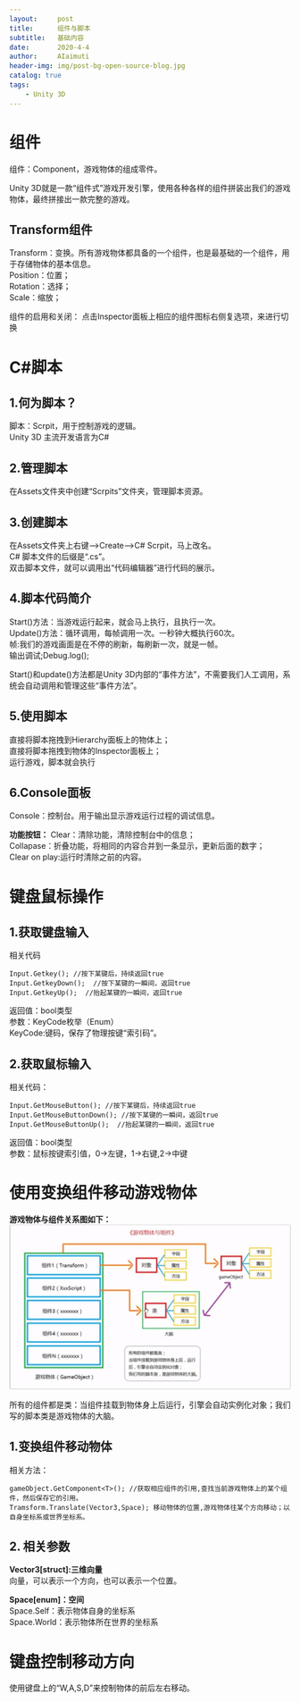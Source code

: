```yaml
---
layout:     post
title:      组件与脚本
subtitle:   基础内容
date:       2020-4-4
author:     AIaimuti
header-img: img/post-bg-open-source-blog.jpg
catalog: true
tags:
    - Unity 3D
---
```


# 组件

组件：Component，游戏物体的组成零件。<br>

Unity 3D就是一款“组件式”游戏开发引擎，使用各种各样的组件拼装出我们的游戏物体，最终拼接出一款完整的游戏。

## Transform组件
Transform：变换。所有游戏物体都具备的一个组件，也是最基础的一个组件，用于存储物体的基本信息。<br>
Position：位置；<br>
Rotation：选择；<br>
Scale：缩放；<br>

组件的启用和关闭：
点击Inspector面板上相应的组件图标右侧复选项，来进行切换

# C#脚本

## 1.何为脚本？

脚本：Scrpit，用于控制游戏的逻辑。<br>
Unity 3D 主流开发语言为C#

## 2.管理脚本

在Assets文件夹中创建“Scrpits”文件夹，管理脚本资源。

## 3.创建脚本

在Assets文件夹上右键-->Create-->C# Scrpit，马上改名。<br>
C# 脚本文件的后缀是“.cs”。<br>
双击脚本文件，就可以调用出“代码编辑器”进行代码的展示。

## 4.脚本代码简介

Start()方法：当游戏运行起来，就会马上执行，且执行一次。<br>
Update()方法：循环调用，每帧调用一次。一秒钟大概执行60次。<br>
帧:我们的游戏画面是在不停的刷新，每刷新一次，就是一帧。<br>
输出调试;Debug.log();

Start()和update()方法都是Unity 3D内部的“事件方法”，不需要我们人工调用，系统会自动调用和管理这些“事件方法”。

## 5.使用脚本

直接将脚本拖拽到Hierarchy面板上的物体上；<br>
直接将脚本拖拽到物体的Inspector面板上；<br>
运行游戏，脚本就会执行

## 6.Console面板

Console：控制台。用于输出显示游戏运行过程的调试信息。

**功能按钮：**
Clear：清除功能，清除控制台中的信息；<br>
Collapase：折叠功能，将相同的内容合并到一条显示，更新后面的数字；<br>
Clear on play:运行时清除之前的内容。

# 键盘鼠标操作

## 1.获取键盘输入

相关代码
```
Input.Getkey(); //按下某键后，持续返回true
Input.GetkeyDown();  //按下某键的一瞬间，返回true
Input.GetkeyUp();  //抬起某键的一瞬间，返回true
```
返回值：bool类型<br>
参数：KeyCode枚举（Enum）<br>
KeyCode:键码，保存了物理按键“索引码”。

## 2.获取鼠标输入

相关代码：
```
Input.GetMouseButton(); //按下某键后，持续返回true
Input.GetMouseButtonDown(); //按下某键的一瞬间，返回true
Input.GetMouseButtonUp();  //抬起某键的一瞬间，返回true
```
返回值：bool类型<br>
参数：鼠标按键索引值，0->左键，1->右键,2->中键

# 使用变换组件移动游戏物体

**游戏物体与组件关系图如下：**
 ![](https://github.com/AIaimuti/aiaimuti.github.io/blob/master/img/Unity/Game_Object.jpg)
 
所有的组件都是类：当组件挂载到物体身上后运行，引擎会自动实例化对象；我们写的脚本类是游戏物体的大脑。

 ## 1.变换组件移动物体
 
相关方法：
```
gameObject.GetComponent<T>(); //获取相应组件的引用,查找当前游戏物体上的某个组件，然后保存它的引用。
Tramsform.Translate(Vector3,Space); 移动物体的位置,游戏物体往某个方向移动；以自身坐标系或世界坐标系。
```
## 2. 相关参数
**Vector3[struct]:三维向量<br>**
向量，可以表示一个方向，也可以表示一个位置。

**Space[enum]：空间<br>**
Space.Self：表示物体自身的坐标系<br>
Space.World：表示物体所在世界的坐标系

# 键盘控制移动方向
使用键盘上的“W,A,S,D”来控制物体的前后左右移动。
